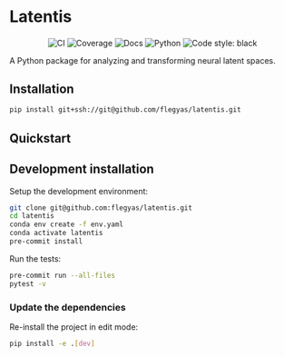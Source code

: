 # Latentis

<p align="center">
    <img align="center" alt="CI" src="https://github.com/Flegyas/latentis/actions/workflows/test_suite.yml/badge.svg?branch=main">
    <img align="center" alt="Coverage" src="https://codecov.io/gh/Flegyas/latentis/graph/badge.svg?token=UQHBAEEUTM"/>
    <img align="center" alt="Docs" src="https://img.shields.io/github/deployments/flegyas/latentis/github-pages?label=docs">
    <img align="center" alt="Python" src="https://img.shields.io/pypi/pyversions/latentis">
    <img align="center" alt="Code style: black" src="https://img.shields.io/badge/code%20style-black-000000.svg">
</p>


A Python package for analyzing and transforming neural latent spaces.


## Installation

```bash
pip install git+ssh://git@github.com/flegyas/latentis.git
```


## Quickstart

[comment]: <> (> Fill me!)


## Development installation

Setup the development environment:

```bash
git clone git@github.com:flegyas/latentis.git
cd latentis
conda env create -f env.yaml
conda activate latentis
pre-commit install
```

Run the tests:

```bash
pre-commit run --all-files
pytest -v
```


### Update the dependencies

Re-install the project in edit mode:

```bash
pip install -e .[dev]
```
